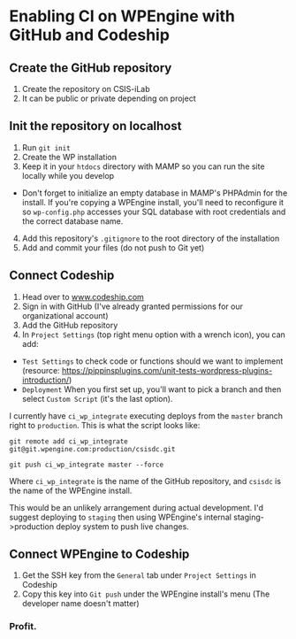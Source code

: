 # Enabling CI on WPEngine with GitHub and Codeship

## Create the GitHub repository

1. Create the repository on CSIS-iLab
2. It can be public or private depending on project

## Init the repository on localhost

1. Run `git init`
2. Create the WP installation
3. Keep it in your `htdocs` directory with MAMP so you can run the site locally while you develop
- Don't forget to initialize an empty database in MAMP's PHPAdmin for the install. If you're copying a WPEngine install, you'll need to reconfigure it so `wp-config.php` accesses your SQL database with root credentials and the correct database name.
4. Add this repository's `.gitignore` to the root directory of the installation
5. Add and commit your files (do not push to Git yet)

## Connect Codeship

1. Head over to www.codeship.com
2. Sign in with GitHub (I've already granted permissions for our organizational account)
3. Add the GitHub repository
4. In `Project Settings` (top right menu option with a wrench icon), you can add:
  - `Test Settings` to check code or functions should we want to implement (resource: https://pippinsplugins.com/unit-tests-wordpress-plugins-introduction/)
  - `Deployment` When you first set up, you'll want to pick a branch and then select `Custom Script` (it's the last option).

  I currently have `ci_wp_integrate` executing deploys from the `master` branch right to `production`. This is what the script looks like:

  `git remote add ci_wp_integrate git@git.wpengine.com:production/csisdc.git`

  `git push ci_wp_integrate master --force`

Where `ci_wp_integrate` is the name of the GitHub repository, and `csisdc` is the name of the WPEngine install.

This would be an unlikely arrangement during actual development. I'd suggest deploying to `staging` then using WPEngine's internal staging->production deploy system to push live changes.

## Connect WPEngine to Codeship

1. Get the SSH key from the `General` tab under `Project Settings` in Codeship
2. Copy this key into `Git push` under the WPEngine install's menu (The developer name doesn't matter)

### Profit.
